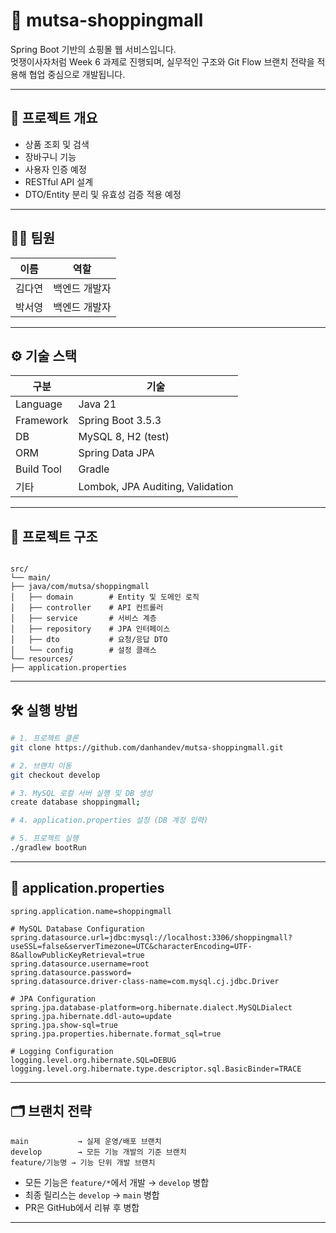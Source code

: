# 🛒 mutsa-shoppingmall

Spring Boot 기반의 쇼핑몰 웹 서비스입니다.  
멋쟁이사자처럼 Week 6 과제로 진행되며, 실무적인 구조와 Git Flow 브랜치 전략을 적용해 협업 중심으로 개발됩니다.

---

## 📌 프로젝트 개요

- 상품 조회 및 검색
- 장바구니 기능
- 사용자 인증 예정
- RESTful API 설계
- DTO/Entity 분리 및 유효성 검증 적용 예정

---

## 👩‍💻 팀원

| 이름     | 역할             |
|----------|------------------|
| 김다연   | 백엔드 개발자     |
| 박서영   | 백엔드 개발자     |

---

## ⚙️ 기술 스택

| 구분       | 기술                             |
|------------|----------------------------------|
| Language   | Java 21                          |
| Framework  | Spring Boot 3.5.3                |
| DB         | MySQL 8, H2 (test)               |
| ORM        | Spring Data JPA                  |
| Build Tool | Gradle                           |
| 기타       | Lombok, JPA Auditing, Validation |

---

## 🧱 프로젝트 구조

```

src/
└── main/
├── java/com/mutsa/shoppingmall
│   ├── domain        # Entity 및 도메인 로직
│   ├── controller    # API 컨트롤러
│   ├── service       # 서비스 계층
│   ├── repository    # JPA 인터페이스
│   ├── dto           # 요청/응답 DTO
│   └── config        # 설정 클래스
└── resources/
├── application.properties

````

---

## 🛠️ 실행 방법

```bash
# 1. 프로젝트 클론
git clone https://github.com/danhandev/mutsa-shoppingmall.git

# 2. 브랜치 이동
git checkout develop

# 3. MySQL 로컬 서버 실행 및 DB 생성
create database shoppingmall;

# 4. application.properties 설정 (DB 계정 입력)

# 5. 프로젝트 실행
./gradlew bootRun
````

---

## 🔧 application.properties

```properties
spring.application.name=shoppingmall

# MySQL Database Configuration
spring.datasource.url=jdbc:mysql://localhost:3306/shoppingmall?useSSL=false&serverTimezone=UTC&characterEncoding=UTF-8&allowPublicKeyRetrieval=true
spring.datasource.username=root
spring.datasource.password=
spring.datasource.driver-class-name=com.mysql.cj.jdbc.Driver

# JPA Configuration
spring.jpa.database-platform=org.hibernate.dialect.MySQLDialect
spring.jpa.hibernate.ddl-auto=update
spring.jpa.show-sql=true
spring.jpa.properties.hibernate.format_sql=true

# Logging Configuration
logging.level.org.hibernate.SQL=DEBUG
logging.level.org.hibernate.type.descriptor.sql.BasicBinder=TRACE
```

---

## 🗂️ 브랜치 전략

```plaintext
main           → 실제 운영/배포 브랜치
develop        → 모든 기능 개발의 기준 브랜치
feature/기능명 → 기능 단위 개발 브랜치
```

* 모든 기능은 `feature/*`에서 개발 → `develop` 병합
* 최종 릴리스는 `develop` → `main` 병합
* PR은 GitHub에서 리뷰 후 병합

---
